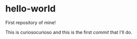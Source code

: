 # hello-world
First repository of mine!

This is curiosocurioso and this is the first <i>commit</i> that I'll do.
